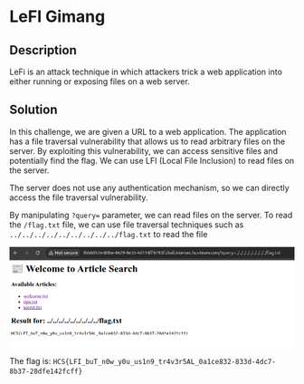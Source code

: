 # LeFI Gimang

## Description

LeFi is an attack technique in which attackers trick a web application into either running or exposing files on a web server.

## Solution

In this challenge, we are given a URL to a web application. The application has a file traversal vulnerability that allows us to read arbitrary files on the server. By exploiting this vulnerability, we can access sensitive files and potentially find the flag. We can use LFI (Local File Inclusion) to read files on the server.

The server does not use any authentication mechanism, so we can directly access the file traversal vulnerability.

By manipulating `?query=` parameter, we can read files on the server. To read the `/flag.txt` file, we can use file traversal techniques such as `../../../../../../../../../flag.txt` to read the file

![solution](solution.png)

The flag is: `HCS{LFI_buT_n0w_y0u_us1n9_tr4v3r5AL_0a1ce832-833d-4dc7-8b37-28dfe142fcff}`

